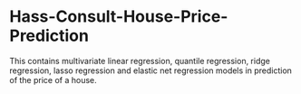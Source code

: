 # Hass-Consult-House-Price-Prediction
This contains multivariate linear regression, quantile regression, ridge regression, lasso regression and elastic net regression models in prediction of the price of a house.
